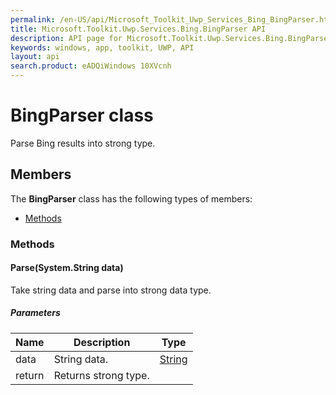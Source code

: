 ```yaml
---
permalink: /en-US/api/Microsoft_Toolkit_Uwp_Services_Bing_BingParser.htm
title: Microsoft.Toolkit.Uwp.Services.Bing.BingParser API 
description: API page for Microsoft.Toolkit.Uwp.Services.Bing.BingParser
keywords: windows, app, toolkit, UWP, API
layout: api
search.product: eADQiWindows 10XVcnh
---
```



# BingParser class

Parse Bing results into strong type.

## Members

The **BingParser** class has the following types of members:

* [Methods](#Methods)

### Methods

#### Parse(System.String data)

Take string data and parse into strong data type.

##### Parameters



| Name | Description | Type || --- | --- | --- || data | String data. | [String](https://msdn.microsoft.com/library/windows/apps/System.String) || return |Returns strong type. |

